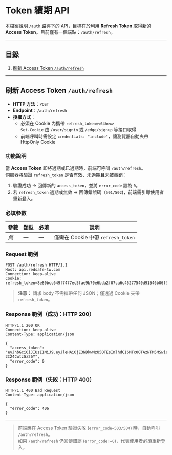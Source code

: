 

# Token 續期 API

本檔案說明 `/auth` 路徑下的 API，目標在於利用 **Refresh Token** 取得新的 **Access Token**。目前僅有一個端點：`/auth/refresh`。

---

## 目錄
1. [刷新 Access Token `/auth/refresh`](#刷新-access-token-authrefresh)

---

## 刷新 Access Token `/auth/refresh`
<a name="刷新-access-token-authrefresh"></a>

- **HTTP 方法**：`POST`
- **Endpoint**：`/auth/refresh`
- **授權方式**：  
  - 必須在 Cookie 內攜帶 `refresh_token=<64hex>`  
    `Set-Cookie` 由 `/user/signin` 或 `/edge/signup` 等接口取得  
  - 前端呼叫時需設定 `credentials: "include"`，讓瀏覽器自動夾帶 HttpOnly Cookie

### 功能說明
當 **Access Token** 即將過期或已過期時，前端可呼叫 `/auth/refresh`。  
伺服器將驗證 `refresh_token` 是否有效、未過期且未被撤銷：  
1. 驗證成功 → 回傳新的 `access_token`，並將 `error_code` 設為 `0`。  
2. 若 `refresh_token` 過期或無效 → 回傳錯誤碼（`501/502`)，前端需引導使用者重新登入。  

### 必填參數

| 參數 | 類型 | 必填 | 說明                            |
|------|------|------|---------------------------------|
| *無* | —    | —    | 僅需在 Cookie 中帶 `refresh_token`|

### Request 範例  

```http
POST /auth/refresh HTTP/1.1
Host: api.redsafe-tw.com
Connection: keep-alive
Cookie: refresh_token=8e80bcc649f7477ec5fae9b70e6bda2f07ca6c45277540d91546b06f94e05817
```

> **注意：** 請求 body 不需攜帶任何 JSON；僅透過 Cookie 夾帶 `refresh_token`。

### Response 範例（成功：HTTP 200）

```http
HTTP/1.1 200 OK
Connection: keep-alive
Content-Type: application/json

{
  "access_token": "eyJhbGciOiJIUzI1NiJ9.eyJleHAiOjE3NDkwMzU5OTEsImlhdCI6MTc0OTAzNTM5MSwiaXNzIjoiUkVELVNhZmUiLCJzdWIiOiI4RjI0QzVBMDk4MTI4OTgwREE3RkZEQjU4MUQwMUYzODRDMzc0NTMyRkRFQkJGMUM2NDY2QUM1NjgyNjgyNTFCQzA1NTBGOTcwOEY3NDQxMkZGMDg2NDlDNzZGRTI3QUI1RjY0Q0E5NzJCNjIwMTAzQUI2QzY5Q0FGMzFEQzI4OCJ9.dZDvFQWVViOrdXDHJkekb5BTh3J1W-2I24CwtzGz26Y",
  "error_code": 0
}
```

### Response 範例（失敗：HTTP 400）

```http
HTTP/1.1 400 Bad Request
Content-Type: application/json

{
  "error_code": 406
}
```

---

> 前端應在 Access Token 驗證失敗 (`error_code=503/504`) 時，自動呼叫 `/auth/refresh`。<br>
> 如果 `/auth/refresh` 仍回傳錯誤 (`error_code!=0`)，代表使用者必須重新登入。